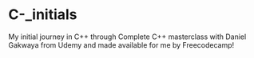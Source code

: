 # C-_initials
My initial journey in C++ through Complete C++ masterclass with Daniel Gakwaya from Udemy and made available for me by Freecodecamp!

